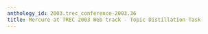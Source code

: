 ```yaml
---
anthology_id: 2003.trec_conference-2003.36
title: Mercure at TREC 2003 Web track - Topic Distillation Task
---
```

